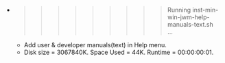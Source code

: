 * >>>>>>>>> Running inst-min-win-jwm-help-manuals-text.sh ...
  * Add user & developer manuals(text) in Help menu.
  * Disk size = 3067840K. Space Used = 44K. Runtime = 00:00:00:01.
